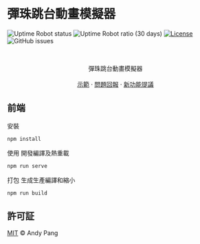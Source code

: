# 彈珠跳台動畫模擬器
![Uptime Robot status](https://img.shields.io/uptimerobot/status/m789451157-78f49e0cce471d85607d06d9?style=for-the-badge)
![Uptime Robot ratio (30 days)](https://img.shields.io/uptimerobot/ratio/m789451157-78f49e0cce471d85607d06d9?style=for-the-badge)
[![License](https://img.shields.io/github/license/bell-rabbit/flipper-animation-simulator.svg?style=for-the-badge)](/LICENSE)
![GitHub issues](https://img.shields.io/github/issues/bell-rabbit/flipper-animation-simulator?style=for-the-badge)

<br />
<div align="center">
  <p align="center">
    彈珠跳台動畫模擬器
    <br />
    <br />
    <a href="https://flipper.andypang.dev/">示範</a>
    ·
    <a href="https://github.com/bell-rabbit/flipper-animation-simulator/issues">問題回報</a>
    ·
    <a href="https://github.com/bell-rabbit/flipper-animation-simulator/issues">新功能提議</a>
  </p>
</div>


## 前端
安裝
```sh
npm install
```

使用
開發編譯及熱重載
```sh
npm run serve
```

打包
生成生產編譯和縮小
```sh
npm run build
```

## 許可証

[MIT](LICENSE) © Andy Pang
